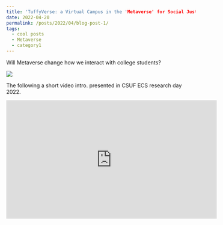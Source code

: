 ```yaml
---
title: 'TuffyVerse: a Virtual Campus in the 'Metaverse' for Social Justice and Student Success'
date: 2022-04-20
permalink: /posts/2022/04/blog-post-1/
tags:
  - cool posts
  - Metaverse
  - category1
---
```


Will Metaverse change how we interact with college students?

<img src='/images/tuffyverse_ecs.png'>

The following a short video intro. presented in CSUF ECS research day 2022.

<iframe width="560" height="315" src="https://www.youtube.com/embed/Ag58_WH4s-A?start=5493" title="YouTube video player" frameborder="0" allow="accelerometer; autoplay; clipboard-write; encrypted-media; gyroscope; picture-in-picture" allowfullscreen></iframe>
